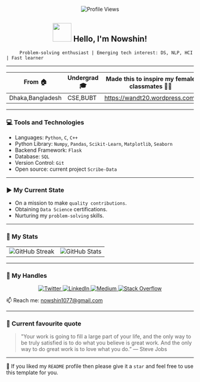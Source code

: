 
<p align="center">
  <img src="https://komarev.com/ghpvc/?username=Nowshin1077&color=blue" alt="Profile Views">
</p>
<h2 align="center"><img src="https://media.giphy.com/media/mGcNjsfWAjY5AEZNw6/giphy.gif" width="50" /> Hello, I'm Nowshin! </h2> 


         Problem-solving enthusiast | Emerging tech interest: DS, NLP, HCI | Fast learner  

--------------------------------------------------------------------------------------------------------------------------------------------

| From 🏠 | Undergrad 🎓| Made this to inspire my female classmates 👩‍💻| Some clicks 📸 | 
| ------------- | ------------- | ------------- | ------------- | 
|Dhaka,Bangladesh | CSE,BUBT | https://wandt20.wordpress.com/ |  https://www.flickr.com/people/nowshin1077/ | 

-------------------------------------------------------------------------------------------------------------------------------------------

### 💻 Tools and Technologies

- Languages: `Python`, `C`, `C++`
- Python Library: `Numpy`, `Pandas`, `Scikit-Learn`, `Matplotlib`, `Seaborn`
- Backend Framework: `Flask`
- Database: `SQL`
- Version Control: `Git`
- Open source: current project `Scribe-Data`
  
-----------------------------------------------------------------------------------------------------------------------------------------------------

### ▶️ My Current State 

  - On a mission to make `quality contributions`. 
  - Obtaining `Data Science` certifications.
  - Nurturing my `problem-solving` skills.

-------------------------------------------------------------------------------------------------------------------------------------------------------

### 🚀 My Stats

<!-- Option 1: Using HTML table (Most reliable) -->
<table>
  <tr>
    <td>
      <img src="https://github-readme-streak-stats.herokuapp.com/?user=Nowshin1077&theme=dracula" alt="GitHub Streak"/>
    </td>
    <td>
      <img src="https://github-readme-stats.vercel.app/api?username=Nowshin1077&theme=dracula&show_icons=true&count_private=true&include_all_commits=true" alt="GitHub Stats"/>
    </td>
  </tr>
</table>

-------------------------------------------------------------------------------------------------------------------------------------------

### 📱 My Handles

<p align="center">
  <a href="https://twitter.com/nowshin1077" target="_blank">
    <img src="https://img.shields.io/badge/twitter-%2300acee.svg?style=for-the-badge&logo=twitter&logoColor=white&color=ff69b4" alt="Twitter" />
  </a>
  <a href="https://www.linkedin.com/in/nowshin1077/" target="_blank">
    <img src="https://img.shields.io/badge/linkedin-%231E77B5.svg?style=for-the-badge&logo=linkedin&logoColor=white&color=9c6bff" alt="LinkedIn" />
  </a>
  <a href="https://medium.com/@nowshin1077" target="_blank">
    <img src="https://img.shields.io/badge/medium-%23292929.svg?style=for-the-badge&logo=medium&logoColor=white&color=ff85e5" alt="Medium" />
  </a>
  <a href="https://stackoverflow.com/users/13979799/nowshin1077" target="_blank">
    <img src="https://img.shields.io/badge/stackoverflow-%23F48024.svg?style=for-the-badge&logo=stackoverflow&logoColor=white&color=ff9dcd" alt="Stack Overflow" />
  </a>
</p>

📫 Reach me: nowshin1077@gmail.com

-------------------------------------------------------------------------------------------------------------------------------------------

### 💬 Current favourite quote

> "Your work is going to fill a large part of your life, and the only way to be truly satisfied is to do what you believe is great work. 
      And the only way to do great work is to love what you do.”   ― Steve Jobs

-------------------------------------------------------------------------------------------------------------------------------------------

👋 If you liked my `README` profile then please give it a `star` and feel free to use this template for you.

